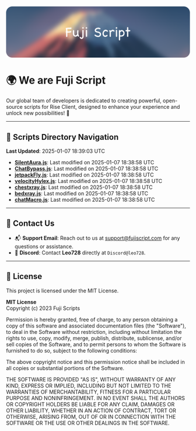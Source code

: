 ![Banner](.github/b.webp)

# 🌍 **We are Fuji Script**

Our global team of developers is dedicated to creating powerful, open-source scripts for Rise Client, designed to enhance your experience and unlock new possibilities! 🌟

---
<!-- SCRIPTS_NAVIGATION_START -->
## 📂 **Scripts Directory Navigation**

**Last Updated**: 2025-01-07 18:39:03 UTC

- **[SilentAura.js](scripts/SilentAura.js)**: Last modified on 2025-01-07 18:38:58 UTC
- **[ChatBypass.js](scripts/ChatBypass.js)**: Last modified on 2025-01-07 18:38:58 UTC
- **[jetpackFly.js](scripts/jetpackFly.js)**: Last modified on 2025-01-07 18:38:58 UTC
- **[velocityHylex.js](scripts/velocityHylex.js)**: Last modified on 2025-01-07 18:38:58 UTC
- **[chestxray.js](scripts/chestxray.js)**: Last modified on 2025-01-07 18:38:58 UTC
- **[bedxray.js](scripts/bedxray.js)**: Last modified on 2025-01-07 18:38:58 UTC
- **[chatMacro.js](scripts/chatMacro.js)**: Last modified on 2025-01-07 18:38:58 UTC

<!-- SCRIPTS_NAVIGATION_END -->

---

## 💬 **Contact Us**  
- 📬 **Support Email**: Reach out to us at [support@fujiscript.com](mailto:support@fujiscript.com) for any questions or assistance.  
- 💬 **Discord**: Contact **Leo728** directly at `Discord@leo728`.

---

## 📜 **License**

This project is licensed under the MIT License.  

**MIT License**  
Copyright (c) 2023 Fuji Scripts  

Permission is hereby granted, free of charge, to any person obtaining a copy of this software and associated documentation files (the "Software"), to deal in the Software without restriction, including without limitation the rights to use, copy, modify, merge, publish, distribute, sublicense, and/or sell copies of the Software, and to permit persons to whom the Software is furnished to do so, subject to the following conditions:  

The above copyright notice and this permission notice shall be included in all copies or substantial portions of the Software.  

THE SOFTWARE IS PROVIDED "AS IS", WITHOUT WARRANTY OF ANY KIND, EXPRESS OR IMPLIED, INCLUDING BUT NOT LIMITED TO THE WARRANTIES OF MERCHANTABILITY, FITNESS FOR A PARTICULAR PURPOSE AND NONINFRINGEMENT. IN NO EVENT SHALL THE AUTHORS OR COPYRIGHT HOLDERS BE LIABLE FOR ANY CLAIM, DAMAGES OR OTHER LIABILITY, WHETHER IN AN ACTION OF CONTRACT, TORT OR OTHERWISE, ARISING FROM, OUT OF OR IN CONNECTION WITH THE SOFTWARE OR THE USE OR OTHER DEALINGS IN THE SOFTWARE.  
